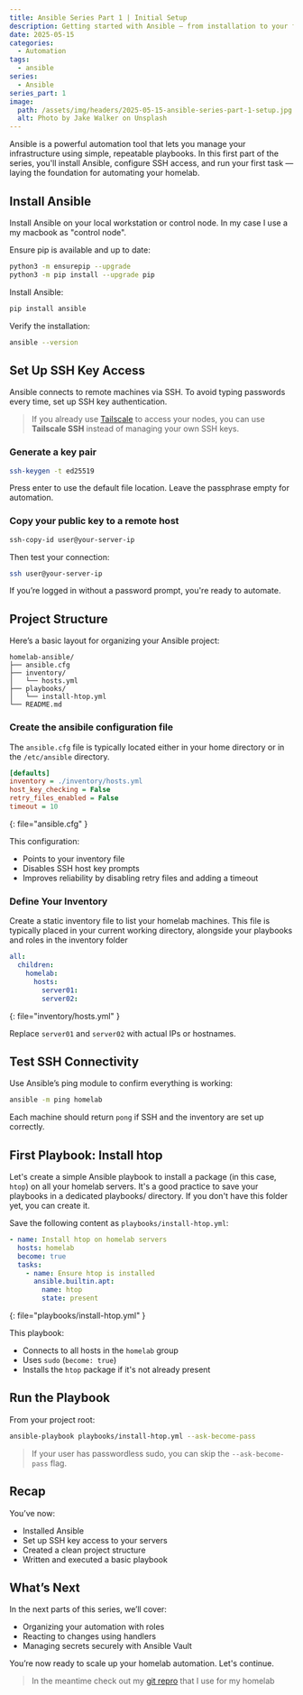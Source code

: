 ```yaml
---
title: Ansible Series Part 1 | Initial Setup
description: Getting started with Ansible — from installation to your first automated task.
date: 2025-05-15
categories:
  - Automation
tags:
  - ansible
series:
  - Ansible
series_part: 1
image:
  path: /assets/img/headers/2025-05-15-ansible-series-part-1-setup.jpg
  alt: Photo by Jake Walker on Unsplash
---
```


Ansible is a powerful automation tool that lets you manage your infrastructure using simple, repeatable playbooks. In this first part of the series, you'll install Ansible, configure SSH access, and run your first task — laying the foundation for automating your homelab.

## Install Ansible

Install Ansible on your local workstation or control node. In my case I use a my macbook as "control node".

Ensure pip is available and up to date:
```bash
python3 -m ensurepip --upgrade
python3 -m pip install --upgrade pip
```

Install Ansible:
```bash
pip install ansible
```

Verify the installation:
```bash
ansible --version
```

## Set Up SSH Key Access

Ansible connects to remote machines via SSH. To avoid typing passwords every time, set up SSH key authentication.

> If you already use [Tailscale](https://tailscale.com) to access your nodes, you can use **Tailscale SSH** instead of managing your own SSH keys.


### Generate a key pair

```bash
ssh-keygen -t ed25519
```

Press enter to use the default file location. Leave the passphrase empty for automation.

### Copy your public key to a remote host

```bash
ssh-copy-id user@your-server-ip
```

Then test your connection:

```bash
ssh user@your-server-ip
```

If you’re logged in without a password prompt, you're ready to automate.

## Project Structure

Here’s a basic layout for organizing your Ansible project:

```
homelab-ansible/
├── ansible.cfg
├── inventory/
│   └── hosts.yml
├── playbooks/
│   └── install-htop.yml
└── README.md
```

### Create the ansibile configuration file

The `ansible.cfg` file is typically located either in your home directory or in the `/etc/ansible` directory.

```ini
[defaults]
inventory = ./inventory/hosts.yml
host_key_checking = False
retry_files_enabled = False
timeout = 10
```
{: file="ansible.cfg" }

This configuration:
- Points to your inventory file
- Disables SSH host key prompts
- Improves reliability by disabling retry files and adding a timeout

### Define Your Inventory

Create a static inventory file to list your homelab machines. This file is typically placed in your current working directory, alongside your playbooks and roles in the inventory folder

```yaml
all:
  children:
    homelab:
      hosts:
        server01:
        server02:
```
{: file="inventory/hosts.yml" }

Replace `server01` and `server02` with actual IPs or hostnames.



## Test SSH Connectivity

Use Ansible’s ping module to confirm everything is working:

```bash
ansible -m ping homelab
```

Each machine should return `pong` if SSH and the inventory are set up correctly.



## First Playbook: Install htop

Let's create a simple Ansible playbook to install a package (in this case, `htop`) on all your homelab servers. It's a good practice to save your playbooks in a dedicated playbooks/ directory. If you don't have this folder yet, you can create it.

Save the following content as `playbooks/install-htop.yml`:

```yaml
- name: Install htop on homelab servers
  hosts: homelab
  become: true
  tasks:
    - name: Ensure htop is installed
      ansible.builtin.apt:
        name: htop
        state: present
```
{: file="playbooks/install-htop.yml" }

This playbook:
- Connects to all hosts in the `homelab` group
- Uses `sudo` (`become: true`)
- Installs the `htop` package if it's not already present

## Run the Playbook

From your project root:

```bash
ansible-playbook playbooks/install-htop.yml --ask-become-pass
```

> If your user has passwordless sudo, you can skip the `--ask-become-pass` flag.

## Recap

You’ve now:

- Installed Ansible
- Set up SSH key access to your servers
- Created a clean project structure
- Written and executed a basic playbook

## What’s Next

In the next parts of this series, we’ll cover:
- Organizing your automation with roles
- Reacting to changes using handlers
- Managing secrets securely with Ansible Vault

You’re now ready to scale up your homelab automation. Let's continue. 

> In the meantime check out my [git repro](https://github.com/svenvg93/ansible-homelab) that I use for my homelab
